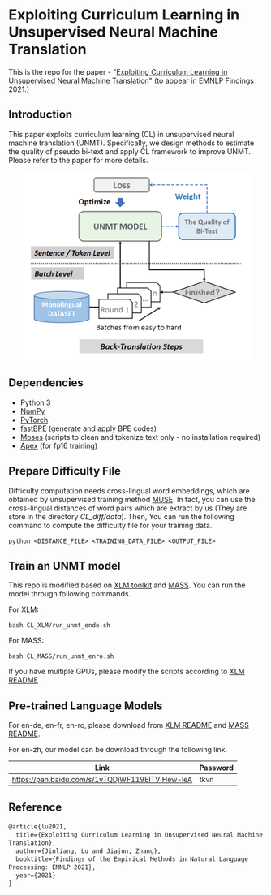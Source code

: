 # Exploiting Curriculum Learning in Unsupervised Neural Machine Translation

This is the repo for the paper - "[Exploiting Curriculum Learning in Unsupervised Neural Machine Translation](https://arxiv.org/pdf/2109.11177.pdf)" (to appear in EMNLP Findings 2021.)

## Introduction

This paper exploits curriculum learning (CL) in unsupervised neural machine translation (UNMT). Specifically, we design methods to estimate the quality of pseudo bi-text and apply CL framework to improve UNMT. Please refer to the paper for more details.

<div align=center><img src="images/image.png" alt="image-20210903154759030" width="450" /></div>

## Dependencies

- Python 3
- [NumPy](http://www.numpy.org/)
- [PyTorch](http://pytorch.org/)
- [fastBPE](https://github.com/facebookresearch/XLM/tree/master/tools#fastbpe) (generate and apply BPE codes)
- [Moses](https://github.com/facebookresearch/XLM/tree/master/tools#tokenizers) (scripts to clean and tokenize text only - no installation required)
- [Apex](https://github.com/nvidia/apex#quick-start) (for fp16 training)

## Prepare Difficulty File 

Difficulty computation needs cross-lingual word embeddings, which are obtained by unsupervised training method [MUSE](https://github.com/facebookresearch/MUSE). In fact, you can use the cross-lingual distances of word pairs which are extract by us (They are store in the directory *CL_diff/data*). Then, You can run the following command to compute the difficulty file for your training data.

```
python <DISTANCE_FILE> <TRAINING_DATA_FILE> <OUTPUT_FILE>
```

## Train an UNMT model

This repo is modified based on [XLM toolkit](https://github.com/facebookresearch/XLM) and [MASS](https://github.com/microsoft/MASS). You can run the model through following commands.

For XLM:

```
bash CL_XLM/run_unmt_ende.sh
```

For MASS:

```
bash CL_MASS/run_unmt_enro.sh
```

If you have multiple GPUs, please modify the scripts according to [XLM README](https://github.com/facebookresearch/XLM)

## Pre-trained Language Models

For en-de, en-fr, en-ro, please download from [XLM README](https://github.com/facebookresearch/XLM) and [MASS README](https://github.com/microsoft/MASS).

For en-zh, our model can be download through the following link.

| Link                                            | Password |
| ----------------------------------------------- | -------- |
| https://pan.baidu.com/s/1vTQDjWF119EITVIHew-leA | tkvn     |

## Reference

```
@article{lu2021,
  title={Exploiting Curriculum Learning in Unsupervised Neural Machine Translation},
  author={Jinliang, Lu and Jiajun, Zhang},
  booktitle={Findings of the Empirical Methods in Natural Language Processing: EMNLP 2021},
  year={2021}
}
```

